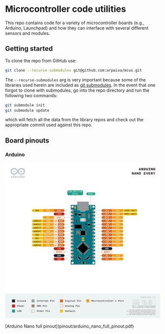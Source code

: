 # Microcontroller code utilities

This repo contains code for a variety of microcontroller boards (e.g., Arduino,
Launchpad) and how they can interface with several different sensors and
modules.

## Getting started

To clone the repo from GitHub use:
```bash
git clone --recurse-submodules git@github.com:arpaiva/mcus.git
```

The `--recurse-submodules` arg is very important because
some of the libraries used herein are included as
[git submodules](https://git-scm.com/book/en/v2/Git-Tools-Submodules). 
In the event that one forgot to clone with submodules,
go into the repo directory and run the following two commands:
```bash
git submodule init
git submodule update
```
which will fetch all the data from the library repos and check out
the appropriate commit used against this repo.

## Board pinouts

### Arduino
<img src="pinouts/arduino_nano.png" width=680 alt="Arduino Nano pinout"/>
<p>[Arduino Nano full pinout](pinout/arduino_nano_full_pinout.pdf)</p>
